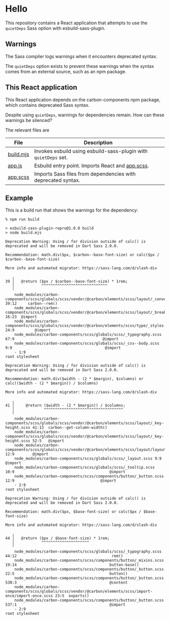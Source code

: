 # Hello

This repository contains a React application that attempts to use the `quietDeps` Sass option with esbuild-sass-plugin.

## Warnings

The Sass compiler logs warnings when it encounters deprecated syntax.

The `quietDeps` option exists to prevent these warnings when the syntax comes from an external source, such as an npm package.

## This React application

This React application depends on the carbon-components npm package, which contains deprecated Sass syntax.

Despite using `quietDeps`, warnings for dependencies remain.
How can these warnings be silenced?

The relevant files are

| File | Description |
| --- | --- |
| [build.mjs](build.mjs) | Invokes esbuild using esbuild-sass-plugin with `quietDeps` set. |
| [app.js](app.js) | Esbuild entry point.  Imports React and [app.scss](app.scss). |
| [app.scss](app.scss) | Imports Sass files from dependencies with deprecated syntax. |

## Example

This is a build run that shows the warnings for the dependency:

```
% npm run build

> esbuild-sass-plugin-repro@1.0.0 build
> node build.mjs

Deprecation Warning: Using / for division outside of calc() is deprecated and will be removed in Dart Sass 2.0.0.

Recommendation: math.div($px, $carbon--base-font-size) or calc($px / $carbon--base-font-size)

More info and automated migrator: https://sass-lang.com/d/slash-div

   ╷
39 │   @return ($px / $carbon--base-font-size) * 1rem;
   │            ^^^^^^^^^^^^^^^^^^^^^^^^^^^^^
   ╵
    node_modules/carbon-components/scss/globals/scss/vendor/@carbon/elements/scss/layout/_convert.scss 39:12     carbon--rem()
    node_modules/carbon-components/scss/globals/scss/vendor/@carbon/elements/scss/layout/_breakpoint.scss 16:23  @import
    node_modules/carbon-components/scss/globals/scss/vendor/@carbon/elements/scss/type/_styles.scss 24:9         @import
    node_modules/carbon-components/scss/globals/scss/_typography.scss 67:9                                       @import
    node_modules/carbon-components/scss/globals/scss/_css--body.scss 9:9                                         @import
    - 1:9                                                                                                        root stylesheet

Deprecation Warning: Using / for division outside of calc() is deprecated and will be removed in Dart Sass 2.0.0.

Recommendation: math.div($width - (2 * $margin), $columns) or calc(($width - (2 * $margin)) / $columns)

More info and automated migrator: https://sass-lang.com/d/slash-div

   ╷
41 │     @return ($width - (2 * $margin)) / $columns;
   │             ^^^^^^^^^^^^^^^^^^^^^^^^^^^^^^^^^^^
   ╵
    node_modules/carbon-components/scss/globals/scss/vendor/@carbon/elements/scss/layout/_key-height.scss 41:13  carbon--get-column-width()
    node_modules/carbon-components/scss/globals/scss/vendor/@carbon/elements/scss/layout/_key-height.scss 52:5   @import
    node_modules/carbon-components/scss/globals/scss/vendor/@carbon/elements/scss/layout/layout.scss 12:9        @import
    node_modules/carbon-components/scss/globals/scss/_layout.scss 9:9                                            @import
    node_modules/carbon-components/scss/globals/scss/_tooltip.scss 10:9                                          @import
    node_modules/carbon-components/scss/components/button/_button.scss 12:9                                      @import
    - 2:9                                                                                                        root stylesheet

Deprecation Warning: Using / for division outside of calc() is deprecated and will be removed in Dart Sass 2.0.0.

Recommendation: math.div($px, $base-font-size) or calc($px / $base-font-size)

More info and automated migrator: https://sass-lang.com/d/slash-div

   ╷
44 │   @return ($px / $base-font-size) * 1rem;
   │            ^^^^^^^^^^^^^^^^^^^^^
   ╵
    node_modules/carbon-components/scss/globals/scss/_typography.scss 44:12                                          rem()
    node_modules/carbon-components/scss/components/button/_mixins.scss 19:14                                         button-base()
    node_modules/carbon-components/scss/components/button/_button.scss 22:5                                          button()
    node_modules/carbon-components/scss/components/button/_button.scss 538:3                                         @content
    node_modules/carbon-components/scss/globals/scss/vendor/@carbon/elements/scss/import-once/import-once.scss 23:5  exports()
    node_modules/carbon-components/scss/components/button/_button.scss 537:1                                         @import
    - 2:9                                                                                                            root stylesheet
```
